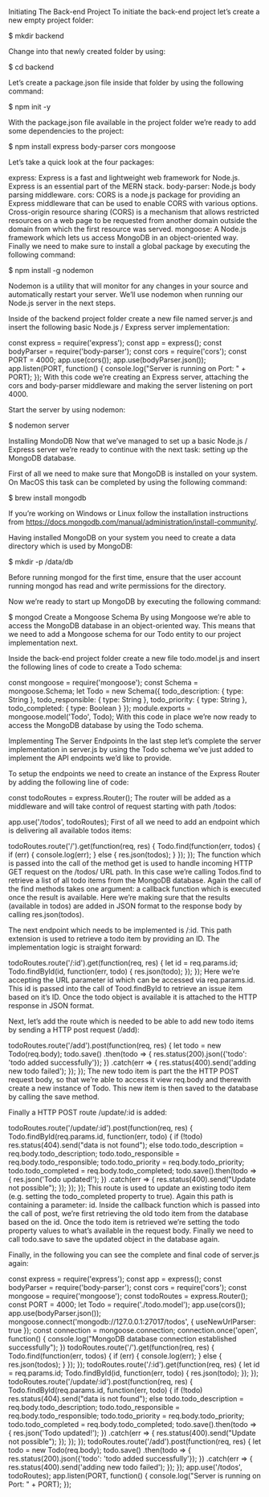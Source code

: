 Initiating The Back-end Project
To initiate the back-end project let’s create a new empty project folder:

$ mkdir backend

Change into that newly created folder by using:

$ cd backend

Let’s create a package.json file inside that folder by using the following command:

$ npm init -y

With the package.json file available in the project folder we’re ready to add some dependencies to the project:

$ npm install express body-parser cors mongoose

Let’s take a quick look at the four packages:

express: Express is a fast and lightweight web framework for Node.js. Express is an essential part of the MERN stack.
body-parser: Node.js body parsing middleware.
cors: CORS is a node.js package for providing an Express middleware that can be used to enable CORS with various options. Cross-origin resource sharing (CORS) is a mechanism that allows restricted resources on a web page to be requested from another domain outside the domain from which the first resource was served.
mongoose: A Node.js framework which lets us access MongoDB in an object-oriented way.
Finally we need to make sure to install a global package by executing the following command:

$ npm install -g nodemon

Nodemon is a utility that will monitor for any changes in your source and automatically restart your server. We’ll use nodemon when running our Node.js server in the next steps.

Inside of the backend project folder create a new file named server.js and insert the following basic Node.js / Express server implementation:

const express = require('express');
const app = express();
const bodyParser = require('body-parser');
const cors = require('cors');
const PORT = 4000;
app.use(cors());
app.use(bodyParser.json());
app.listen(PORT, function() {
    console.log("Server is running on Port: " + PORT);
});
With this code we’re creating an Express server, attaching the cors and body-parser middleware and making the server listening on port 4000.

Start the server by using nodemon:

$ nodemon server


Installing MondoDB
Now that we’ve managed to set up a basic Node.js / Express server we’re ready to continue with the next task: setting up the MongoDB database.

First of all we need to make sure that MongoDB is installed on your system. On MacOS this task can be completed by using the following command:

$ brew install mongodb

If you’re working on Windows or Linux follow the installation instructions from https://docs.mongodb.com/manual/administration/install-community/.

Having installed MongoDB on your system you need to create a data directory which is used by MongoDB:

$ mkdir -p /data/db

Before running mongod for the first time, ensure that the user account running mongod has read and write permissions for the directory.

Now we’re ready to start up MongoDB by executing the following command:

$ mongod
Create a Mongoose Schema
By using Mongoose we’re able to access the MongoDB database in an object-oriented way. This means that we need to add a Mongoose schema for our Todo entity to our project implementation next.

Inside the back-end project folder create a new file todo.model.js and insert the following lines of code to create a Todo schema:

const mongoose = require('mongoose');
const Schema = mongoose.Schema;
let Todo = new Schema({
    todo_description: {
        type: String
    },
    todo_responsible: {
        type: String
    },
    todo_priority: {
        type: String
    },
    todo_completed: {
        type: Boolean
    }
});
module.exports = mongoose.model('Todo', Todo);
With this code in place we’re now ready to access the MongoDB database by using the Todo schema.

Implementing The Server Endpoints
In the last step let’s complete the server implementation in server.js by using the Todo schema we’ve just added to implement the API endpoints we’d like to provide.

To setup the endpoints we need to create an instance of the Express Router by adding the following line of code:

const todoRoutes = express.Router();
The router will be added as a middleware and will take control of request starting with path /todos:

app.use('/todos', todoRoutes);
First of all we need to add an endpoint which is delivering all available todos items:

todoRoutes.route('/').get(function(req, res) {
    Todo.find(function(err, todos) {
        if (err) {
            console.log(err);
        } else {
            res.json(todos);
        }
    });
});
The function which is passed into the call of the method get is used to handle incoming HTTP GET request on the /todos/ URL path. In this case we’re calling Todos.find to retrieve a list of all todo items from the MongoDB database. Again the call of the find methods takes one argument: a callback function which is executed once the result is available. Here we’re making sure that the results (available in todos) are added in JSON format to the response body by calling res.json(todos).

The next endpoint which needs to be implemented is /:id. This path extension is used to retrieve a todo item by providing an ID. The implementation logic is straight forward:

todoRoutes.route('/:id').get(function(req, res) {
    let id = req.params.id;
    Todo.findById(id, function(err, todo) {
        res.json(todo);
    });
});
Here we’re accepting the URL parameter id which can be accessed via req.params.id. This id is passed into the call of Tood.findById to retrieve an issue item based on it’s ID. Once the todo object is available it is attached to the HTTP response in JSON format.

Next, let’s add the route which is needed to be able to add new todo items by sending a HTTP post request (/add):

todoRoutes.route('/add').post(function(req, res) {
    let todo = new Todo(req.body);
    todo.save()
        .then(todo => {
            res.status(200).json({'todo': 'todo added successfully'});
        })
        .catch(err => {
            res.status(400).send('adding new todo failed');
        });
});
The new todo item is part the the HTTP POST request body, so that we’re able to access it view req.body and therewith create a new instance of Todo. This new item is then saved to the database by calling the save method.

Finally a HTTP POST route /update/:id is added:

todoRoutes.route('/update/:id').post(function(req, res) {
    Todo.findById(req.params.id, function(err, todo) {
        if (!todo)
            res.status(404).send("data is not found");
        else
            todo.todo_description = req.body.todo_description;
            todo.todo_responsible = req.body.todo_responsible;
            todo.todo_priority = req.body.todo_priority;
            todo.todo_completed = req.body.todo_completed;
            todo.save().then(todo => {
                res.json('Todo updated!');
            })
            .catch(err => {
                res.status(400).send("Update not possible");
            });
    });
});
This route is used to update an existing todo item (e.g. setting the todo_completed property to true). Again this path is containing a parameter: id. Inside the callback function which is passed into the call of post, we’re first retrieving the old todo item from the database based on the id. Once the todo item is retrieved we’re setting the todo property values to what’s available in the request body. Finally we need to call todo.save to save the updated object in the database again.

Finally, in the following you can see the complete and final code of server.js again:

const express = require('express');
const app = express();
const bodyParser = require('body-parser');
const cors = require('cors');
const mongoose = require('mongoose');
const todoRoutes = express.Router();
const PORT = 4000;
let Todo = require('./todo.model');
app.use(cors());
app.use(bodyParser.json());
mongoose.connect('mongodb://127.0.0.1:27017/todos', { useNewUrlParser: true });
const connection = mongoose.connection;
connection.once('open', function() {
    console.log("MongoDB database connection established successfully");
})
todoRoutes.route('/').get(function(req, res) {
    Todo.find(function(err, todos) {
        if (err) {
            console.log(err);
        } else {
            res.json(todos);
        }
    });
});
todoRoutes.route('/:id').get(function(req, res) {
    let id = req.params.id;
    Todo.findById(id, function(err, todo) {
        res.json(todo);
    });
});
todoRoutes.route('/update/:id').post(function(req, res) {
    Todo.findById(req.params.id, function(err, todo) {
        if (!todo)
            res.status(404).send("data is not found");
        else
            todo.todo_description = req.body.todo_description;
            todo.todo_responsible = req.body.todo_responsible;
            todo.todo_priority = req.body.todo_priority;
            todo.todo_completed = req.body.todo_completed;
            todo.save().then(todo => {
                res.json('Todo updated!');
            })
            .catch(err => {
                res.status(400).send("Update not possible");
            });
    });
});
todoRoutes.route('/add').post(function(req, res) {
    let todo = new Todo(req.body);
    todo.save()
        .then(todo => {
            res.status(200).json({'todo': 'todo added successfully'});
        })
        .catch(err => {
            res.status(400).send('adding new todo failed');
        });
});
app.use('/todos', todoRoutes);
app.listen(PORT, function() {
    console.log("Server is running on Port: " + PORT);
});
